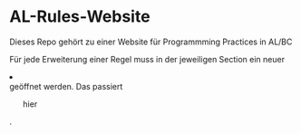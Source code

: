 # AL-Rules-Website
Dieses Repo gehört zu einer Website für Programmming Practices in AL/BC

Für jede Erweiterung einer Regel muss in der jeweiligen Section ein neuer <li></li> geöffnet werden. Das passiert <section><div><div><ul> hier </ul></div></div></section>.

